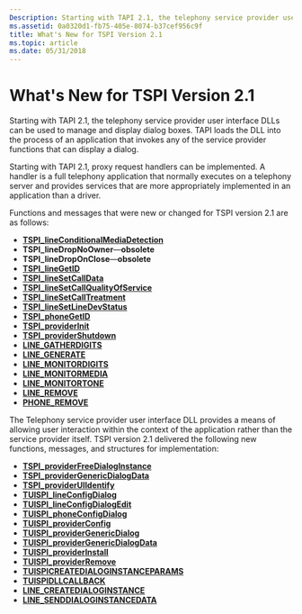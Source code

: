 ```yaml
---
Description: Starting with TAPI 2.1, the telephony service provider user interface DLLs can be used to manage and display dialog boxes. TAPI loads the DLL into the process of an application that invokes any of the service provider functions that can display a dialog.
ms.assetid: 0a0320d1-fb75-405e-8074-b37cef956c9f
title: What's New for TSPI Version 2.1
ms.topic: article
ms.date: 05/31/2018
---
```


# What's New for TSPI Version 2.1

Starting with TAPI 2.1, the telephony service provider user interface DLLs can be used to manage and display dialog boxes. TAPI loads the DLL into the process of an application that invokes any of the service provider functions that can display a dialog.

Starting with TAPI 2.1, proxy request handlers can be implemented. A handler is a full telephony application that normally executes on a telephony server and provides services that are more appropriately implemented in an application than a driver.

Functions and messages that were new or changed for TSPI version 2.1 are as follows:

-   [**TSPI_lineConditionalMediaDetection**](https://msdn.microsoft.com/en-us/library/ms725536(v=VS.85).aspx)
-   **TSPI_lineDropNoOwner**—**obsolete**
-   **TSPI_lineDropOnClose**—**obsolete**
-   [**TSPI_lineGetID**](https://msdn.microsoft.com/en-us/library/ms725572(v=VS.85).aspx)
-   [**TSPI_lineSetCallData**](https://msdn.microsoft.com/en-us/library/ms725595(v=VS.85).aspx)
-   [**TSPI_lineSetCallQualityOfService**](https://msdn.microsoft.com/en-us/library/ms725598(v=VS.85).aspx)
-   [**TSPI_lineSetCallTreatment**](https://msdn.microsoft.com/en-us/library/ms725599(v=VS.85).aspx)
-   [**TSPI_lineSetLineDevStatus**](https://msdn.microsoft.com/en-us/library/ms725603(v=VS.85).aspx)
-   [**TSPI_phoneGetID**](https://msdn.microsoft.com/en-us/library/ms725934(v=VS.85).aspx)
-   [**TSPI_providerInit**](https://msdn.microsoft.com/en-us/library/ms725960(v=VS.85).aspx)
-   [**TSPI_providerShutdown**](https://msdn.microsoft.com/en-us/library/ms725963(v=VS.85).aspx)
-   [**LINE_GATHERDIGITS**](https://docs.microsoft.com/previous-versions/windows/desktop/legacy/ms725229(v=vs.85))
-   [**LINE_GENERATE**](https://docs.microsoft.com/previous-versions/windows/desktop/legacy/ms725230(v=vs.85))
-   [**LINE_MONITORDIGITS**](https://docs.microsoft.com/previous-versions/windows/desktop/legacy/ms725232(v=vs.85))
-   [**LINE_MONITORMEDIA**](https://docs.microsoft.com/previous-versions/windows/desktop/legacy/ms725233(v=vs.85))
-   [**LINE_MONITORTONE**](https://docs.microsoft.com/previous-versions/windows/desktop/legacy/ms725234(v=vs.85))
-   [**LINE_REMOVE**](https://docs.microsoft.com/previous-versions/windows/desktop/legacy/ms725237(v=vs.85))
-   [**PHONE_REMOVE**](https://docs.microsoft.com/previous-versions/windows/desktop/legacy/ms725260(v=vs.85))

The Telephony service provider user interface DLL provides a means of allowing user interaction within the context of the application rather than the service provider itself. TSPI version 2.1 delivered the following new functions, messages, and structures for implementation:

-   [**TSPI_providerFreeDialogInstance**](https://msdn.microsoft.com/en-us/library/ms725958(v=VS.85).aspx)
-   [**TSPI_providerGenericDialogData**](https://msdn.microsoft.com/en-us/library/ms725959(v=VS.85).aspx)
-   [**TSPI_providerUIIdentify**](https://msdn.microsoft.com/en-us/library/ms725964(v=VS.85).aspx)
-   [**TUISPI_lineConfigDialog**](https://msdn.microsoft.com/en-us/library/ms725976(v=VS.85).aspx)
-   [**TUISPI_lineConfigDialogEdit**](https://msdn.microsoft.com/en-us/library/ms725977(v=VS.85).aspx)
-   [**TUISPI_phoneConfigDialog**](https://msdn.microsoft.com/en-us/library/ms725979(v=VS.85).aspx)
-   [**TUISPI_providerConfig**](https://msdn.microsoft.com/en-us/library/ms725981(v=VS.85).aspx)
-   [**TUISPI_providerGenericDialog**](https://msdn.microsoft.com/en-us/library/ms725982(v=VS.85).aspx)
-   [**TUISPI_providerGenericDialogData**](https://msdn.microsoft.com/en-us/library/ms725983(v=VS.85).aspx)
-   [**TUISPI_providerInstall**](https://msdn.microsoft.com/en-us/library/ms725984(v=VS.85).aspx)
-   [**TUISPI_providerRemove**](https://msdn.microsoft.com/en-us/library/ms725985(v=VS.85).aspx)
-   [**TUISPICREATEDIALOGINSTANCEPARAMS**](https://msdn.microsoft.com/en-us/library/ms725972(v=VS.85).aspx)
-   [**TUISPIDLLCALLBACK**](https://msdn.microsoft.com/en-us/library/ms725187(v=VS.85).aspx)
-   [**LINE_CREATEDIALOGINSTANCE**](line-createdialoginstance.md)
-   [**LINE_SENDDIALOGINSTANCEDATA**](line-senddialoginstancedata.md)

 

 



